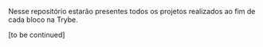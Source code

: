 Nesse repositório estarão presentes todos os projetos realizados ao fim de cada bloco na Trybe. 

[to be continued]